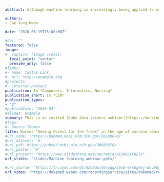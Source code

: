 ```yaml
---
abstract: Although machine learning is increasingly being applied to support clinical decision making, there is a significant gap in understanding what it is and how nurses should adopt it in practice. The purpose of this case study is to show how one application of machine learning may support nursing work and to discuss how nurses can contribute to improving its relevance and performance. Using data from 130 specialized hospitals with 101 766 patients with diabetes, we applied various advanced statistical methods (known as machine learning algorithms) to predict early readmission. The best-performing machine learning algorithm showed modest predictive ability with opportunities for improvement. Nurses can contribute to machine learning algorithms by (1) filling data gaps with nursing-relevant data that provide personalized context about the patient, (2) improving data preprocessing techniques, and (3) evaluating potential value in practice. These findings suggest that nurses need to further process the information provided by machine learning and apply "Wisdom-in-Action" to make appropriate clinical decisions. Nurses play a pivotal role in ensuring that machine learning algorithms are shaped by their unique knowledge of each patient's personalized context. By combining machine learning with unique nursing knowledge, nurses can provide more visibility to nursing work, advance nursing science, and better individualize patient care. Therefore, to successfully integrate and maximize the benefits of machine learning, nurses must fully participate in its development, implementation, and evaluation.

authors: 
- Jae-Yung Kwon
  
date: "2020-03-19T15:00:00Z"

#doi: ""
featured: false
image:
#  caption: 'Image credit: 
  focal_point: "center"
  preview_only: false
#links:
#- name: Custom Link
#  url: http://example.org
#projects:
#- internal-project
publication: In *Computers, Informatics, Nursing*
publication_short: In *CIN*
publication_types:
- "2"
#publishDate: "2019-04"
#slides: example
summary: This is an invited [Duke data science webinar](https://nursing.duke.edu/centers-and-institutes/cnr/science-seminar-d2s2-series) to present on machine learning tp provide more visibility to nursing work and better individualize patient care.
#tags:
#- Source Themes
title: Nurses "Seeing Forest for the Trees" in the age of machine learning
#url_code: 'https://pubmed.ncbi.nlm.nih.gov/30688670/'
#url_dataset: '#'
#url_pdf: https://pubmed.ncbi.nlm.nih.gov/30688670/
#url_poster: '#'
#url_project: "https://www.slideshare.net/secret/a3VIyDDSiF8ETx"
url_slides: "slides/Machine learning webinar.pptx/"

#url_source: 'https://ln.sync.com/dl/d2c6dcc40/qqqxz5s6-4xxbgkwj-bhv8dyet-a8y3pvey'
url_video: 'https://dukemed.webex.com/recordingservice/sites/dukemed/recording/play/b0d1d4dddf304b0e9866fb29143f5ac2'
---
```

